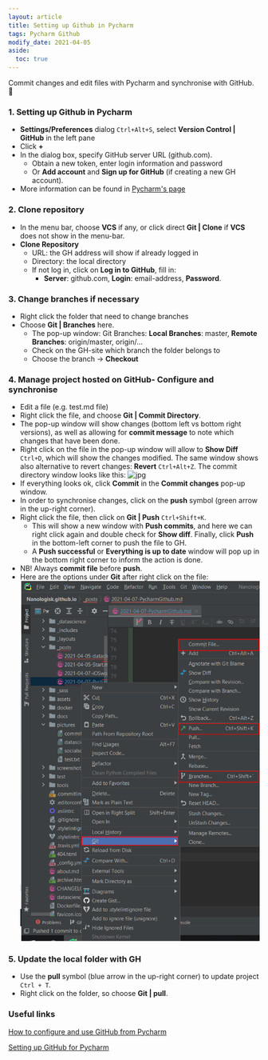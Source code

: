```yaml
---
layout: article
title: Setting up Github in Pycharm
tags: Pycharm Github
modify_date: 2021-04-05
aside:
  toc: true
---
```


Commit changes and edit files with Pycharm and synchronise with GitHub.
:ghost:

<!--more-->
### 1. Setting up Github in Pycharm
- **Settings/Preferences** dialog `Ctrl+Alt+S`, select **Version Control
  \| GitHub** in the left pane
- Click **+**
- In the dialog box, specify GitHub server URL (github.com).
  + Obtain a new token, enter login information and password
  + Or **Add account** and **Sign up for GitHub** (if creating a new GH
    account).
- More information can be found in
  [Pycharm's page](https://www.jetbrains.com/help/pycharm/github.html)

### 2. Clone repository
- In the menu bar, choose **VCS** if any, or click direct **Git \|
  Clone** if **VCS** does not show in the menu-bar.
- **Clone Repository**
  + URL: the GH address will show if already logged in
  + Directory: the local directory
  + If not log in, click on **Log in to GitHub**, fill in:
    * **Server**: github.com, **Login**: email-address, **Password**.

### 3. Change branches if necessary
- Right click the folder that need to change branches
- Choose **Git \| Branches** here.
  + The pop-up window: Git Branches: **Local Branches**: master,
    **Remote Branches**: origin/master, origin/...
  + Check on the GH-site which branch the folder belongs to
  + Choose the branch -> **Checkout**

###  4. Manage project hosted on GitHub- Configure and synchronise
- Edit a file (e.g. test.md file)
- Right click the file, and choose **Git \| Commit Directory**.
- The pop-up window will show changes (bottom left vs bottom right
  versions), as well as allowing for **commit message** to note which
  changes that have been done.
- Right click on the file in the pop-up window will allow to **Show
  Diff** `Ctrl+D`, which will show the changes modified. The same window
  shows also alternative to revert changes: **Revert** `Ctrl+Alt+Z`. The
  commit directory window looks like this:
  ![jpg]({{"/pictures/commit_directory.jpg"}})
- If everything looks ok, click **Commit** in the **Commit changes**
  pop-up window.
- In order to synchronise changes, click on the **push** symbol (green
  arrow in the up-right corner).
- Right click the file, then click on **Git \| Push** `Ctrl+Shift+K`.
  + This will show a new window with **Push commits**, and here we can
    right click again and double check for **Show diff**. Finally, click
    **Push** in the bottom-left corner to push the file to GH.
  + A **Push successful** or **Everything is up to date** window will
    pop up in the bottom right corner to inform the action is done.
- NB! Always **commit file** before **push**.
- Here are the options under **Git** after right click on the file:
  ![gitscreen](../docs/assets/images/gitscreen.png)

### 5. Update the local folder with GH
- Use the **pull** symbol (blue arrow in the up-right corner) to update
  project `Ctrl + T`.
- Right click on the folder, so choose **Git \| pull**.

### Useful links
[How to configure and use GitHub from Pycharm](https://www.youtube.com/watch?v=7sinNdn49Uk)

[Setting up GitHub for Pycharm](https://www.jetbrains.com/help/pycharm/github.html)


